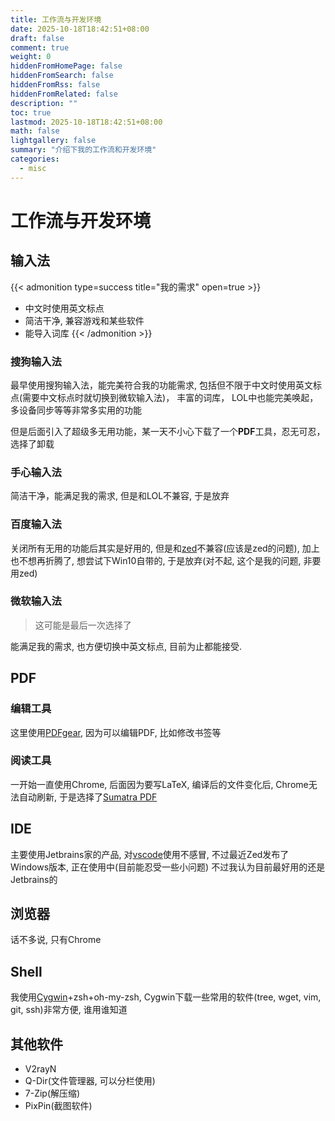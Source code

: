 ```yaml
---
title: 工作流与开发环境
date: 2025-10-18T18:42:51+08:00
draft: false
comment: true
weight: 0
hiddenFromHomePage: false
hiddenFromSearch: false
hiddenFromRss: false
hiddenFromRelated: false
description: ""
toc: true
lastmod: 2025-10-18T18:42:51+08:00
math: false
lightgallery: false
summary: "介绍下我的工作流和开发环境"
categories:
  - misc
---
```


<!--more-->

# 工作流与开发环境

## 输入法

{{< admonition type=success title="我的需求" open=true >}}
- 中文时使用英文标点
- 简洁干净, 兼容游戏和某些软件
- 能导入词库
{{< /admonition >}}


### 搜狗输入法
最早使用搜狗输入法，能完美符合我的功能需求, 包括但不限于中文时使用英文标点(需要中文标点时就切换到微软输入法)， 丰富的词库， LOL中也能完美唤起，
多设备同步等等非常多实用的功能

但是后面引入了超级多无用功能，某一天不小心下载了一个**PDF**工具，忍无可忍，选择了卸载
### 手心输入法
简洁干净，能满足我的需求, 但是和LOL不兼容, 于是放弃

### 百度输入法
关闭所有无用的功能后其实是好用的, 但是和[zed](https://zed.dev/)不兼容(应该是zed的问题), 加上也不想再折腾了, 想尝试下Win10自带的,
于是放弃(对不起, 这个是我的问题, 非要用zed)

### 微软输入法
> 这可能是最后一次选择了

能满足我的需求, 也方便切换中英文标点, 目前为止都能接受. 

## PDF

### 编辑工具
这里使用[PDFgear](https://www.pdfgear.com/zh/), 因为可以编辑PDF, 比如修改书签等

### 阅读工具
一开始一直使用Chrome, 后面因为要写LaTeX, 编译后的文件变化后, Chrome无法自动刷新, 于是选择了[Sumatra PDF](https://www.sumatrapdfreader.org/free-pdf-reader)

## IDE

主要使用Jetbrains家的产品, 对[vscode](https://code.visualstudio.com/)使用不感冒, 不过最近Zed发布了Windows版本, 正在使用中(目前能忍受一些小问题)
不过我认为目前最好用的还是Jetbrains的

## 浏览器
话不多说, 只有Chrome

## Shell
我使用[Cygwin](https://cygwin.com/)+zsh+oh-my-zsh, Cygwin下载一些常用的软件(tree, wget, vim, git, ssh)非常方便, 谁用谁知道

## 其他软件
- V2rayN
- Q-Dir(文件管理器, 可以分栏使用)
- 7-Zip(解压缩)
- PixPin(截图软件)
